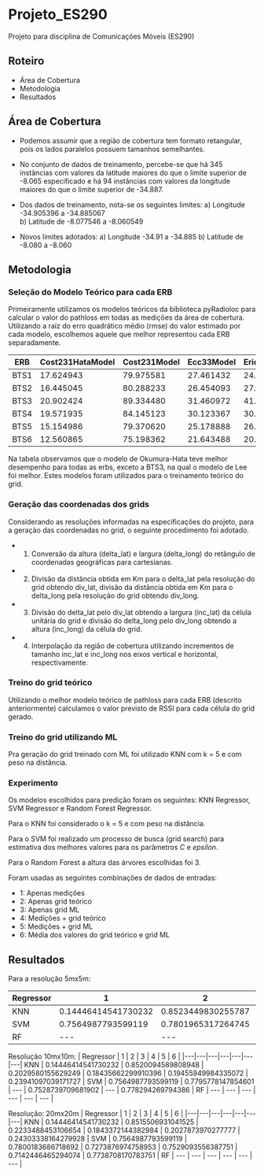 # Projeto_ES290
Projeto para disciplina de Comunicações Móveis (ES290)


## Roteiro 

* Área de Cobertura
* Metodologia
* Resultados

## Área de Cobertura

* Podemos assumir que a região de cobertura tem formato retangular, pois os lados paralelos possuem tamanhos semelhantes.

* No conjunto de dados de treinamento, percebe-se que há 345 instâncias com valores da latitude maiores do que o limite superior de -8.065 especificado e há 94  instâncias com valores da longitude maiores do que o limite superior de -34.887.

* Dos dados de treinamento, nota-se os seguintes limites:
a) Longitude -34.905396 a -34.885067  
b) Latitude de -8.077546 a -8.060549

* Novos limites adotados:
a) Longitude -34.91 a -34.885 
b) Latitude de -8.080 a -8.060


## Metodologia

### Seleção do Modelo Teórico para cada ERB

Primeiramente utilizamos os modelos teóricos da biblioteca pyRadioloc para calcular o valor do pathloss em todas as medições da área de cobertura. Utilizando a raíz do erro quadrático médio (rmse) do valor estimado por cada modelo, escolhemos aquele que melhor representou cada ERB separadamente.

| ERB | Cost231HataModel | Cost231Model | Ecc33Model | EricssonModel | FlatEarth | FreeSpace |  LeeModel | OkumuraHataModel | SuiModel |
|-----|-----|-----|-----|-----|-----|-----|-----|-----|-----|
| BTS1     |    17.624943  |   79.975581 |  27.461432  |    24.931280 | 46.497849 | 27.002408  | 20.432320  |       15.038467 | 15.640246 |
| BTS2   |      16.445045  |   80.288233 |  26.454093   |   27.055422 | 45.264987 | 27.319475 | 18.842004     |    13.567555 | 14.601927 |
| BTS3   |      20.902424  |   89.334480 |  31.460972  |    41.221744 | 33.838294 | 23.447016 |  8.748844  |       16.451115 | 18.801550 |
| BTS4   |      19.571935   |  84.145123 |  30.123367  |    30.050532 | 41.737090 | 24.105663 | 16.549362  |       16.096583 | 16.630893 |
| BTS5  |       15.154986  |   79.370620 |  25.178888 |     26.031283  | 45.624992 | 28.461849 | 18.711919    |     12.336439 | 13.204896 |
| BTS6  |       12.560865  |   75.198362 |  21.643488  |    20.856594 | 49.525607 | 32.287251 |  21.857261   |      10.965627 | 11.462824 |

Na tabela observamos que o modelo de Okumura-Hata teve melhor desempenho para todas as erbs, exceto a BTS3, na qual o modelo de Lee foi melhor. Estes modelos foram utilizados para o treinamento teórico do grid.


### Geração das coordenadas dos grids

Considerando as resoluções informadas na especificações do projeto, para a geração das coordenadas no grid, o seguinte procedimento foi adotado.


* 1) Conversão da altura (delta\_lat) e largura (delta\_long) do retângulo de coordenadas geográficas para cartesianas.

* 2) Divisão da distância obtida em Km para o delta\_lat pela resolução do grid obtendo div\_lat, divisão da distância obtida em Km para o delta\_long pela resolução do grid obtendo div\_long.

* 3) Divisão do delta\_lat pelo div\_lat obtendo a largura (inc\_lat) da célula unitária do grid e divisão do delta\_long pelo div\_long obtendo a altura (inc\_long) da célula do grid.

* 4) Interpolação da região de cobertura utilizando incrementos de tamanho inc\_lat e inc\_long nos eixos vertical e horizontal, respectivamente.

### Treino do grid teórico

Utilizando o melhor modelo teórico de pathloss para cada ERB (descrito anteriormente) calculamos o valor previsto de RSSI para cada célula do grid gerado.

### Treino do grid utilizando ML

Pra geração do grid treinado com ML foi utilizado KNN com k = 5 e com peso na distância.


### Experimento

Os modelos escolhidos para predição foram os seguintes: KNN Regressor, SVM Regressor e Random Forest Regressor.

Para o KNN foi considerado o k = 5 e com peso na distância.

Para o SVM foi realizado um processo de busca (grid search) para estimativa dos melhores valores para os parâmetros _C_ e _epsilon_.

Para o Random Forest a altura das árvores escolhidas foi 3. 

Foram usadas as seguintes combinações de dados de entradas:

* 1: Apenas medições
* 2: Apenas grid teórico
* 3: Apenas grid ML
* 4: Medições + grid teórico
* 5: Medições + grid ML
* 6: Média dos valores do grid teórico e grid ML
 

## Resultados

Para a resolução 5mx5m:

| Regressor | 1 | 2 | 3 | 4 | 5 | 6 |
|---|---|---|---|---|---|---|
KNN | 0.14446414541730232 | 0.8523449830255787 | 0.19385809020733116 | 0.18442363355325134 | 0.1944177026693642 | 0.23948646756694203 |
SVM | 0.7564987793599119 | 0.7801965317264745 | ---  | 0.7526594630662313 | --- | 0.7795132074313813 | 
RF | --- | --- | --- | --- | --- | --- |

Resolução 10mx10m:
| Regressor | 1 | 2 | 3 | 4 | 5 | 6 |
|---|---|---|---|---|---|---|
KNN | 0.14446414541730232 | 0.8520094589808948 | 0.2029580155629249 | 0.18435662299910396 | 0.19455949984335072 | 0.23941097039171727 |
SVM | 0.7564987793599119 | 0.7795778147854601 | ---  | 0.7528739709681902 | --- | 0.778294269794386 | 
RF | --- | --- | --- | --- | --- | --- |



Resolução: 20mx20m
| Regressor | 1 | 2 | 3 | 4 | 5 | 6 |
|---|---|---|---|---|---|---|
KNN | 0.14446414541730232 | 0.8515506931041525 | 0.2233488453106654 | 0.1843372144382984 | 0.2027873970277777 | 0.24303338164279928 |
SVM | 0.7564987793599119 | 0.7800183686718692 | 0.7273876974758953 | 0.7529093556387751 | 0.7142446465294074 | 0.7738708170783751 |
RF | --- | --- | --- | --- | --- | --- |







